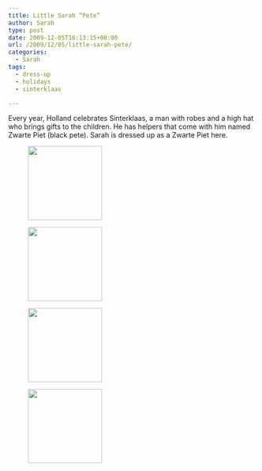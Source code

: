```yaml
---
title: Little Sarah “Pete”
author: Sarah
type: post
date: 2009-12-05T16:13:15+00:00
url: /2009/12/05/little-sarah-pete/
categories:
  - Sarah
tags:
  - dress-up
  - holidays
  - sinterklaas

---
```

Every year, Holland celebrates Sinterklaas, a man with robes and a high hat who brings gifts to the children. He has helpers that come with him named Zwarte Piet (black pete). Sarah is dressed up as a Zwarte Piet here.

<div id='gallery-4' class='gallery galleryid-126 gallery-columns-2 gallery-size-thumbnail'>
  <figure class='gallery-item'> 
  
  <div class='gallery-icon portrait'>
    <a href='/images/2009/12/100_1155.jpg'><img width="150" height="150" src="/images/2009/12/100_1155-150x150.jpg" class="attachment-thumbnail size-thumbnail" alt="" /></a>
  </div></figure><figure class='gallery-item'> 
  
  <div class='gallery-icon landscape'>
    <a href='/images/2009/12/100_1157.jpg'><img width="150" height="150" src="/images/2009/12/100_1157-150x150.jpg" class="attachment-thumbnail size-thumbnail" alt="" /></a>
  </div></figure><figure class='gallery-item'> 
  
  <div class='gallery-icon portrait'>
    <a href='/images/2009/12/100_1158.jpg'><img width="150" height="150" src="/images/2009/12/100_1158-150x150.jpg" class="attachment-thumbnail size-thumbnail" alt="" /></a>
  </div></figure><figure class='gallery-item'> 
  
  <div class='gallery-icon portrait'>
    <a href='/images/2009/12/100_1156.jpg'><img width="150" height="150" src="/images/2009/12/100_1156-150x150.jpg" class="attachment-thumbnail size-thumbnail" alt="" /></a>
  </div></figure>
</div>